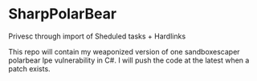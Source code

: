# SharpPolarBear
Privesc through import of Sheduled tasks + Hardlinks

This repo will contain my weaponized version of one sandboxescaper polarbear lpe vulnerability in C#. I will push the code at the latest when a patch exists.
